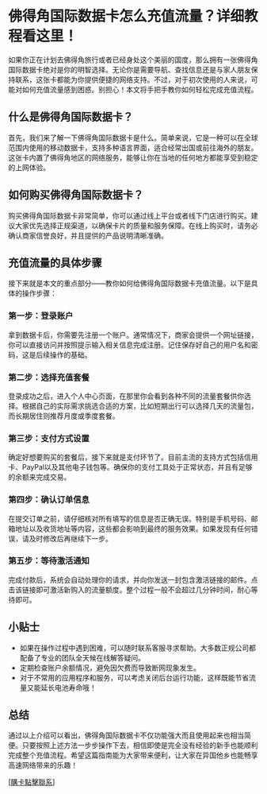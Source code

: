 # 佛得角国际数据卡怎么充值流量？详细教程看这里！

如果你正在计划去佛得角旅行或者已经身处这个美丽的国度，那么拥有一张佛得角国际数据卡绝对是你的明智选择。无论你是需要导航、查找信息还是与家人朋友保持联系，这张卡都能为你提供便捷的网络支持。不过，对于初次使用的人来说，可能对如何充值流量感到困惑。别担心！本文将手把手教你如何轻松完成充值流程。

## 什么是佛得角国际数据卡？

首先，我们来了解一下佛得角国际数据卡是什么。简单来说，它是一种可以在全球范围内使用的移动数据卡，支持多种语言界面，适合经常出国或前往海外的朋友。这张卡内置了佛得角地区的网络服务，能够让你在当地的任何地方都能享受到稳定的上网体验。

## 如何购买佛得角国际数据卡？

购买佛得角国际数据卡非常简单，你可以通过线上平台或者线下门店进行购买。建议大家优先选择正规渠道，以确保卡片的质量和服务保障。在线上购买时，请务必确认商家信誉良好，并且提供的产品说明清晰准确。

## 充值流量的具体步骤

接下来就是本文的重点部分——教你如何给佛得角国际数据卡充值流量。以下是具体的操作步骤：

### 第一步：登录账户
拿到数据卡后，你需要先注册一个账户。通常情况下，商家会提供一个网址链接，你可以直接访问并按照提示输入相关信息完成注册。记住保存好自己的用户名和密码，这是后续操作的基础。

### 第二步：选择充值套餐
登录成功之后，进入个人中心页面，在那里你会看到各种不同的流量套餐供你选择。根据自己的实际需求挑选合适的方案，比如短期出行可以选择几天的流量包，而长期居住则推荐月度或季度套餐。

### 第三步：支付方式设置
确定好想要购买的套餐后，接下来就是支付环节了。目前主流的支持方式包括信用卡、PayPal以及其他电子钱包等。确保你的支付工具处于正常状态，并且有足够的余额来完成交易。

### 第四步：确认订单信息
在提交订单之前，请仔细核对所有填写的信息是否正确无误。特别是手机号码、邮箱地址以及收货地址等内容，这些都会影响到最终的服务效果。如果发现有任何错误，请及时修改后再继续下一步。

### 第五步：等待激活通知
完成付款后，系统会自动处理你的请求，并向你发送一封包含激活链接的邮件。点击该链接即可激活新购入的流量额度。整个过程一般不会超过几分钟时间，耐心等待即可。

## 小贴士
- 如果在操作过程中遇到困难，可以随时联系客服寻求帮助。大多数正规公司都配备了专业的团队全天候在线解答疑问。
- 定期检查账户余额情况，避免因欠费而导致断网现象发生。
- 对于不常用的应用程序和服务，可以考虑关闭后台运行功能，这样既能节省流量又能延长电池寿命哦！

## 总结

通过以上介绍可以看出，佛得角国际数据卡不仅功能强大而且使用起来也相当简便。只要按照上述方法一步步操作下去，相信即使是完全没有经验的新手也能顺利完成整个充值流程。希望这篇指南能为大家带来便利，让大家在异国他乡也能畅享高速网络带来的乐趣！

[[購卡點擊聯系](https://t.me/s/esim1088)]